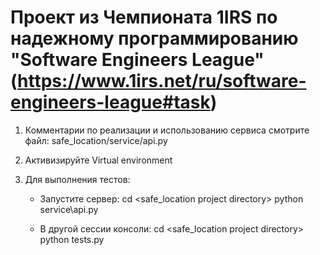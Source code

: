 ﻿# Проект из Чемпионата 1IRS по надежному программированию "Software Engineers League" (https://www.1irs.net/ru/software-engineers-league#task)

1. Комментарии по реализации и использованию сервиса смотрите файл: safe_location/service/api.py

2. Активизируйте Virtual environment

3. Для выполнения тестов: 
	- Запустите сервер: 
		cd <safe_location project directory>
	        python service\api.py

	- В другой сессии консоли: 
		cd <safe_location project directory>
		python tests.py
				
		  